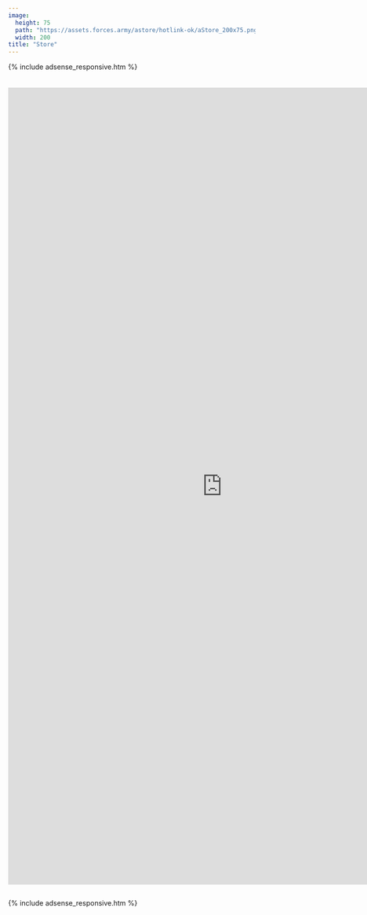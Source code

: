 ```yaml
---
image:
  height: 75
  path: "https://assets.forces.army/astore/hotlink-ok/aStore_200x75.png"
  width: 200
title: "Store"
---
```


{% include adsense_responsive.htm %}
<p style="font-size: xx-small;">
  &nbsp;
</p>
<iframe allowtransparency="true" height="1625" id="aStore" scrolling="no" src="https://astore.amazon.ca/forces-army-20"
  style="border: none; display: block; margin-left: auto; margin-right: auto; overflow: hidden; padding: 0;" width="871"></iframe>
<p style="font-size: xx-small;">
  &nbsp;
</p>
{% include adsense_responsive.htm %}
